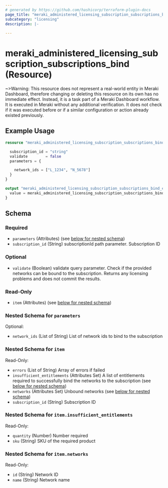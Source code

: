 ```yaml
---
# generated by https://github.com/hashicorp/terraform-plugin-docs
page_title: "meraki_administered_licensing_subscription_subscriptions_bind Resource - terraform-provider-meraki"
subcategory: "licensing"
description: |-
  
---
```


# meraki_administered_licensing_subscription_subscriptions_bind (Resource)





~>Warning: This resource does not represent a real-world entity in Meraki Dashboard, therefore changing or deleting this resource on its own has no immediate effect. Instead, it is a task part of a Meraki Dashboard workflow. It is executed in Meraki without any additional verification. It does not check if it was executed before or if a similar configuration or action 
already existed previously.


## Example Usage

```terraform
resource "meraki_administered_licensing_subscription_subscriptions_bind" "example" {

  subscription_id = "string"
  validate        = false
  parameters = {

    network_ids = ["L_1234", "N_5678"]
  }
}

output "meraki_administered_licensing_subscription_subscriptions_bind_example" {
  value = meraki_administered_licensing_subscription_subscriptions_bind.example
}
```

<!-- schema generated by tfplugindocs -->
## Schema

### Required

- `parameters` (Attributes) (see [below for nested schema](#nestedatt--parameters))
- `subscription_id` (String) subscriptionId path parameter. Subscription ID

### Optional

- `validate` (Boolean) validate query parameter. Check if the provided networks can be bound to the subscription. Returns any licensing problems and does not commit the results.

### Read-Only

- `item` (Attributes) (see [below for nested schema](#nestedatt--item))

<a id="nestedatt--parameters"></a>
### Nested Schema for `parameters`

Optional:

- `network_ids` (List of String) List of network ids to bind to the subscription


<a id="nestedatt--item"></a>
### Nested Schema for `item`

Read-Only:

- `errors` (List of String) Array of errors if failed
- `insufficient_entitlements` (Attributes Set) A list of entitlements required to successfully bind the networks to the subscription (see [below for nested schema](#nestedatt--item--insufficient_entitlements))
- `networks` (Attributes Set) Unbound networks (see [below for nested schema](#nestedatt--item--networks))
- `subscription_id` (String) Subscription ID

<a id="nestedatt--item--insufficient_entitlements"></a>
### Nested Schema for `item.insufficient_entitlements`

Read-Only:

- `quantity` (Number) Number required
- `sku` (String) SKU of the required product


<a id="nestedatt--item--networks"></a>
### Nested Schema for `item.networks`

Read-Only:

- `id` (String) Network ID
- `name` (String) Network name
